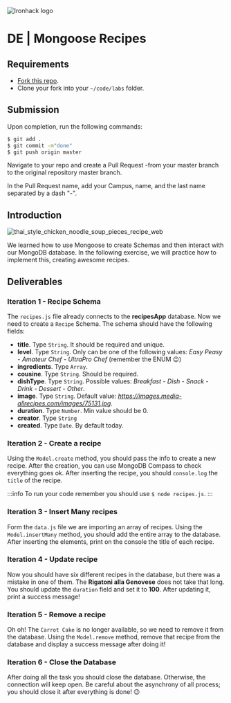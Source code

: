 ![Ironhack logo](https://i.imgur.com/1QgrNNw.png)

# DE | Mongoose Recipes

## Requirements

- [Fork this repo](https://guides.github.com/activities/forking/).
- Clone your fork into your `~/code/labs` folder.

## Submission

Upon completion, run the following commands:

```bash
$ git add .
$ git commit -m"done"
$ git push origin master
```

Navigate to your repo and create a Pull Request -from your master branch to the original repository master branch.

In the Pull Request name, add your Campus, name, and the last name separated by a dash "-".

## Introduction

![thai_style_chicken_noodle_soup_pieces_recipe_web](https://user-images.githubusercontent.com/23629340/38369283-ac1bda62-38e7-11e8-9c9b-d9df623f1bc3.jpg)

We learned how to use Mongoose to create Schemas and then interact with our MongoDB database. In the following exercise, we will practice how to implement this, creating awesome recipes.

## Deliverables

### Iteration 1 - Recipe Schema

The `recipes.js` file already connects to the **recipesApp** database. Now we need to create a `Recipe` Schema. The schema should have the following fields:

- **title**. Type `String`. It should be required and unique.
- **level**. Type `String`. Only can be one of the following values: *Easy Peasy* - *Amateur Chef* - *UltraPro Chef* (remember the ENUM :wink:)
- **ingredients**. Type `Array`.
- **cousine**. Type `String`. Should be required.
- **dishType**. Type `String`. Possible values: *Breakfast* - *Dish* - *Snack* - *Drink* - *Dessert* - *Other*.
- **image**. Type `String`. Default value: *https://images.media-allrecipes.com/images/75131.jpg*.
- **duration**. Type `Number`. Min value should be 0.
- **creator**. Type `String`
- **created**. Type `Date`. By default today.

### Iteration 2 - Create a recipe

Using the `Model.create` method, you should pass the info to create a new recipe. After the creation, you can use MongoDB Compass to check everything goes ok. After inserting the recipe, you should `console.log` the `title` of the recipe.

:::info
To run your code remember you should use `$ node recipes.js`.
:::

### Iteration 3 - Insert Many recipes

Form the `data.js` file we are importing an array of recipes. Using the `Model.insertMany` method, you should add the entire array to the database. After inserting the elements, print on the console the title of each recipe.

### Iteration 4 - Update recipe

Now you should have six different recipes in the database, but there was a mistake in one of them. The **Rigatoni alla Genovese** does not take that long. You should update the `duration` field and set it to **100**. After updating it, print a success message!

### Iteration 5 - Remove a recipe

Oh oh! The `Carrot Cake` is no longer available, so we need to remove it from the database. Using the `Model.remove` method, remove that recipe from the database and display a success message after doing it!

### Iteration 6 - Close the Database

After doing all the task you should close the database. Otherwise, the connection will keep open. Be careful about the asynchrony of all process; you should close it after everything is done! :wink: